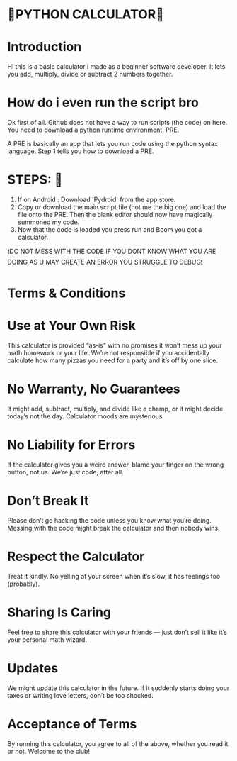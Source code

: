 # 🐉PYTHON CALCULATOR🐉

# Introduction
Hi this is a basic calculator i made as a beginner software developer. It lets you add, multiply, divide or subtract 2 numbers together.

# How do i even run the script bro

Ok first of all. Github does not have a way to run scripts (the code) on here. You need to download a python runtime environment. PRE.

A PRE is basically an app that lets you run code using the python syntax language. Step 1 tells you how to download a PRE.

# STEPS: 🎢
1) If on Android : Download 'Pydroid' from the app store.
2) Copy or download the main script file (not me the big one) and load the file onto the PRE. Then the blank editor should now have magically summoned my code.
3) Now that the code is loaded you press run and Boom you got a calculator.

❗DO NOT MESS WITH THE CODE IF YOU DONT KNOW WHAT YOU ARE DOING AS U MAY CREATE AN ERROR YOU STRUGGLE TO DEBUG❗

# Terms & Conditions

# Use at Your Own Risk
This calculator is provided “as-is” with no promises it won’t mess up your math homework or your life. We’re not responsible if you accidentally calculate how many pizzas you need for a party and it’s off by one slice.

# No Warranty, No Guarantees
It might add, subtract, multiply, and divide like a champ, or it might decide today’s not the day. Calculator moods are mysterious.

# No Liability for Errors
If the calculator gives you a weird answer, blame your finger on the wrong button, not us. We’re just code, after all.

# Don’t Break It
Please don’t go hacking the code unless you know what you’re doing. Messing with the code might break the calculator and then nobody wins.

# Respect the Calculator
Treat it kindly. No yelling at your screen when it’s slow, it has feelings too (probably).

# Sharing Is Caring
Feel free to share this calculator with your friends — just don’t sell it like it’s your personal math wizard.

# Updates
We might update this calculator in the future. If it suddenly starts doing your taxes or writing love letters, don’t be too shocked.

# Acceptance of Terms
By running this calculator, you agree to all of the above, whether you read it or not. Welcome to the club!

